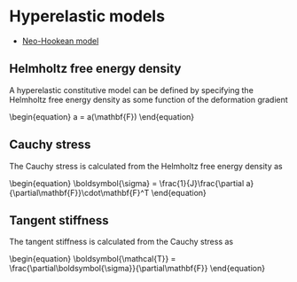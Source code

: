 # Hyperelastic models

- [Neo-Hookean model](hyperelastic/neo-hookean.md)

## Helmholtz free energy density

A hyperelastic constitutive model can be defined by specifying the Helmholtz free energy density as some function of the deformation gradient

\\begin{equation}
    a = a(\\mathbf{F})
\\end{equation}

## Cauchy stress

The Cauchy stress is calculated from the Helmholtz free energy density as

\\begin{equation}
    \\boldsymbol{\\sigma} = \\frac{1}{J}\\frac{\\partial a}{\\partial\\mathbf{F}}\\cdot\\mathbf{F}^T
\\end{equation}

## Tangent stiffness

The tangent stiffness is calculated from the Cauchy stress as

\\begin{equation}
    \\boldsymbol{\\mathcal{T}} = \\frac{\\partial\\boldsymbol{\\sigma}}{\\partial\\mathbf{F}}
\\end{equation}
